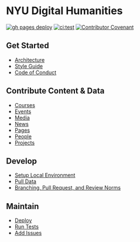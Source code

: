 # NYU Digital Humanities

[![gh pages deploy](https://github.com/nyu-dh/nyu-dh.github.io/actions/workflows/gh-pages-deploy.yml/badge.svg)](https://github.com/nyu-dh/nyu-dh.github.io/actions/workflows/gh-pages-deploy.yml) [![ci:test](https://github.com/nyu-dh/nyu-dh.github.io/actions/workflows/test.yml/badge.svg)](https://github.com/nyu-dh/nyu-dh.github.io/actions/workflows/test.yml) [![Contributor Covenant](https://img.shields.io/badge/Contributor%20Covenant-2.1-4baaaa.svg)](code_of_conduct.md)

## **Get Started**
+ [Architecture](docs/architecture.md)
+ [Style Guide](docs/style-guide.md)
+ [Code of Conduct](docs/code_of_conduct.md)
## **Contribute Content & Data**
+ [Courses](docs/guides/add-edit-courses.md)
+ [Events](docs/guides/add-edit-events.md)
+ [Media](docs/guides/add-edit-media.md)
+ [News](docs/guides/add-edit-news.md)
+ [Pages](docs/guides/add-edit-pages.md)
+ [People](docs/guides/add-edit-people.md)
+ [Projects](docs/guides/add-edit-projects.md)
## **Develop**
+ [Setup Local Environment](docs/guides/setup-local-dev-environment.md)
+ [Pull Data](docs/guides/pull-data-from-google-sheets.md)
+ [Branching, Pull Request, and Review Norms]()
## **Maintain**
+ [Deploy](docs/guides/deployment.md)
+ [Run Tests]()
+ [Add Issues]()
